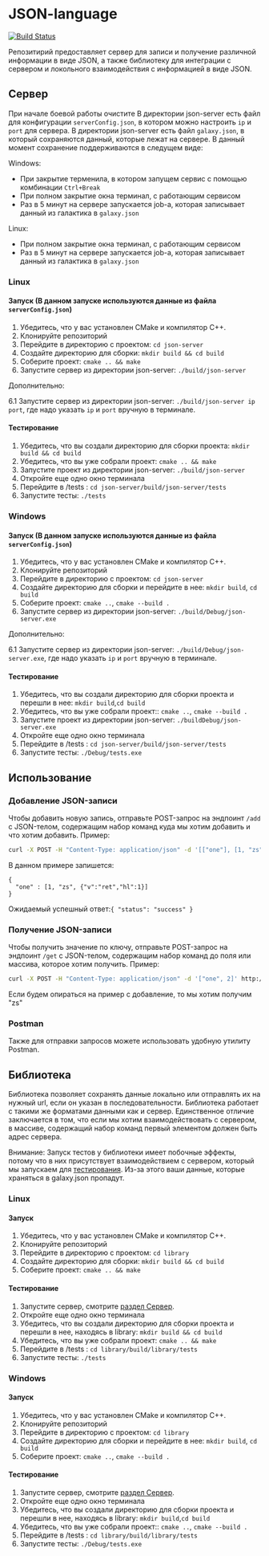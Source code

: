 # JSON-language

<a href="https://github.com/MikePuzanov/JSON-language/actions/workflows/cmake.yml"><img src="https://github.com/MikePuzanov/JSON-language/actions/workflows/cmake.yml/badge.svg?branch=master" alt="Build Status"></a>

Репозитирий предоставляет сервер для записи и получение различной информации в виде JSON, а также библиотеку для интеграции с сервером и локольного взаимодействия с информацией в виде JSON.

## Cервер
При начале боевой работы очистите 
В директории json-server есть файл для конфигурации `serverConfig.json`, в котором можно настроить `ip` и `port` для сервера.
В директории json-server есть файл `galaxy.json`, в который сохраняются данный, которые лежат на сервере. В данный момент сохранение поддерживаются в следущем виде:

Windows:
- При закрытие терменила, в котором запущем сервис с помощью комбинации `Ctrl+Break`
- При полном закрытие окна терминал, с работающим сервисом
- Раз в 5 минут на сервере запускается job-a, которая записывает данный из галактика в `galaxy.json`

Linux:
- При полном закрытие окна терминал, с работающим сервисом
- Раз в 5 минут на сервере запускается job-a, которая записывает данный из галактика в `galaxy.json`

### Linux

#### Запуск (В данном запуске используются данные из файла `serverConfig.json`) 

1. Убедитесь, что у вас установлен CMake и компилятор C++.
2. Клонируйте репозиторий
3. Перейдите в директорию с проектом: `cd json-server`
4. Создайте директорию для сборки: `mkdir build && cd build`
5. Соберите проект: `cmake .. && make`
6. Запустите сервер из директории json-server: `./build/json-server`
   
Дополнительно:

6.1 Запустите сервер из директории json-server: `./build/json-server ip port`, где надо указать `ip` и `port` вручную в терминале.

#### Тестирование

1. Убедитесь, что вы создали директорию для сборки проекта: `mkdir build && cd build`
2. Убедитесь, что вы уже собрали проект: `cmake .. && make`
3. Запустите проект  из директории json-server: `./build/json-server`
4. Откройте еще одно окно терминала
5. Перейдите в /tests : `cd json-server/build/json-server/tests`
6. Запустите тесты: `./tests`

### Windows

#### Запуск (В данном запуске используются данные из файла `serverConfig.json`)

1. Убедитесь, что у вас установлен CMake и компилятор C++.
2. Клонируйте репозиторий
3. Перейдите в директорию с проектом: `cd json-server`
4. Создайте директорию для сборки и перейдите в нее: `mkdir build`, `cd build`
5. Соберите проект: `cmake ..`, `cmake --build .`
6. Запустите сервер из директории json-server: `./build/Debug/json-server.exe`

Дополнительно:

6.1 Запустите сервер из директории json-server: `./build/Debug/json-server.exe`, где надо указать `ip` и `port` вручную в терминале.

#### Тестирование

1. Убедитесь, что вы создали директорию для сборки проекта  и перешли в нее: `mkdir build`,`cd build`
2. Убедитесь, что вы уже собрали проект:: `cmake ..`, `cmake --build .`
3. Запустите проект из директории json-server: `./buildDebug/json-server.exe`
4. Откройте еще одно окно терминала
5. Перейдите в /tests : `cd json-server/build/json-server/tests`
6. Запустите тесты: `./Debug/tests.exe`

## Использование

### Добавление JSON-записи

Чтобы добавить новую запись, отправьте POST-запрос на эндпоинт `/add` с JSON-телом, содержащим набор команд куда мы хотим добавить и что хотим добавить. Пример:

```bash
curl -X POST -H "Content-Type: application/json" -d '[["one"], [1, "zs", {"v":"ret","hl":1}]]' http://your-server-address/add
```
В данном примере запишется:
```
{
  "one" : [1, "zs", {"v":"ret","hl":1}]
}
```

Ожидаемый успешный ответ:`{ "status": "success" }`

### Получение JSON-записи

Чтобы получить значение по ключу, отправьте POST-запрос на эндпоинт `/get` с JSON-телом, содержащим набор команд до поля или массива, которое хотим получить. Пример:

```bash
curl -X POST -H "Content-Type: application/json" -d '["one", 2]' http://your-server-address/get
```
Если будем опираться на пример с добавление, то мы хотим получим "zs"

### Postman
Также для отправки запросов можете использовать удобную утилиту Postman.

## Библиотека

Библиотека позволяет сохранять данные локально или отправлять их на нужный url, если он указан в последовательности. Библиотека работает с такими же форматами данными как и сервер.
Единственное отличие заключается в том, что если мы хотим взаимодействовать с сервером, в массиве, содержащий набор команд первый элементом должен быть адрес сервера.

Внимание:
Запуск тестов у библиотеки имеет побочные эффекты, потому что в них присутствует взаимодействием с сервером, который мы запускаем для [тестирования](https://github.com/MikePuzanov/JSON-language?tab=readme-ov-file#linux). Из-за этого ваши данные, которые храняться в galaxy.json пропадут.

### Linux

#### Запуск

1. Убедитесь, что у вас установлен CMake и компилятор C++.
2. Клонируйте репозиторий
3. Перейдите в директорию с проектом: `cd library`
4. Создайте директорию для сборки: `mkdir build && cd build`
5. Соберите проект: `cmake .. && make`

#### Тестирование

1. Запустите cервер, смотрите [раздел Сервер](https://github.com/MikePuzanov/JSON-language?tab=readme-ov-file#linux).
2. Откройте еще одно окно терминала
3. Убедитесь, что вы создали директорию для сборки проекта и перешли в нее, находясь в library: `mkdir build && cd build`
4. Убедитесь, что вы уже собрали проект: `cmake .. && make`
5. Перейдите в /tests : `cd library/build/library/tests`
6. Запустите тесты: `./tests`

### Windows

#### Запуск

1. Убедитесь, что у вас установлен CMake и компилятор C++. 
2. Клонируйте репозиторий
3. Перейдите в директорию с проектом: `cd library`
4. Создайте директорию для сборки и перейдите в нее: `mkdir build`, `cd build`
5. Соберите проект: `cmake ..`, `cmake --build .`

#### Тестирование

1. Запустите cервер, смотрите [раздел Сервер](https://github.com/MikePuzanov/JSON-language?tab=readme-ov-file#windows).
2. Откройте еще одно окно терминала
3. Убедитесь, что вы создали директорию для сборки проекта и перешли в нее, находясь в library: `mkdir build`,`cd build`
4. Убедитесь, что вы уже собрали проект:: `cmake ..`, `cmake --build .`
5. Перейдите в /tests : `cd library/build/library/tests`
6. Запустите тесты: `./Debug/tests.exe`
